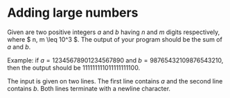 # Adding large numbers

Given are two positive integers $a$ and $b$ having $n$ and $m$ digits respectively, where $ n, m \leq 10^3 $. The output of your program should be the sum of $a$ and $b$.

Example: if $a = 12345678901234567890$ and $b = 98765432109876543210$, then the output should be $111111111011111111100$.

The input is given on two lines. The first line contains $a$ and the second line contains $b$. Both lines terminate with a newline character.
